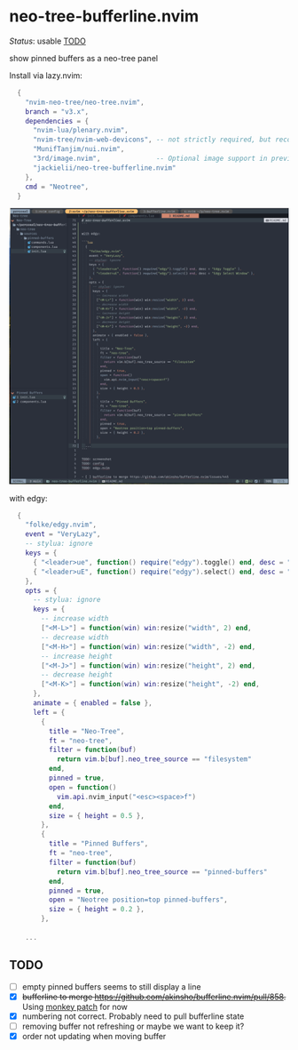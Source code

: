 # neo-tree-bufferline.nvim

_Status_: usable [TODO](#TODO)

show pinned buffers as a neo-tree panel

Install via lazy.nvim:

```lua
  {
    "nvim-neo-tree/neo-tree.nvim",
    branch = "v3.x",
    dependencies = {
      "nvim-lua/plenary.nvim",
      "nvim-tree/nvim-web-devicons", -- not strictly required, but recommended
      "MunifTanjim/nui.nvim",
      "3rd/image.nvim",              -- Optional image support in preview window: See `# Preview Mode` for more information
      "jackielii/neo-tree-bufferline.nvim"
    },
    cmd = "Neotree",
  }
```

![image](./screenshot.png "screenshot")

with edgy:

```lua
  {
    "folke/edgy.nvim",
    event = "VeryLazy",
    -- stylua: ignore
    keys = {
      { "<leader>ue", function() require("edgy").toggle() end, desc = "Edgy Toggle" },
      { "<leader>uE", function() require("edgy").select() end, desc = "Edgy Select Window" },
    },
    opts = {
      -- stylua: ignore
      keys = {
        -- increase width
        ["<M-L>"] = function(win) win:resize("width", 2) end,
        -- decrease width
        ["<M-H>"] = function(win) win:resize("width", -2) end,
        -- increase height
        ["<M-J>"] = function(win) win:resize("height", 2) end,
        -- decrease height
        ["<M-K>"] = function(win) win:resize("height", -2) end,
      },
      animate = { enabled = false },
      left = {
        {
          title = "Neo-Tree",
          ft = "neo-tree",
          filter = function(buf)
            return vim.b[buf].neo_tree_source == "filesystem"
          end,
          pinned = true,
          open = function()
            vim.api.nvim_input("<esc><space>f")
          end,
          size = { height = 0.5 },
        },
        {
          title = "Pinned Buffers",
          ft = "neo-tree",
          filter = function(buf)
            return vim.b[buf].neo_tree_source == "pinned-buffers"
          end,
          pinned = true,
          open = "Neotree position=top pinned-buffers",
          size = { height = 0.2 },
        },

	...
```

## TODO

- [ ] empty pinned buffers seems to still display a line
- [x] ~~bufferline to merge https://github.com/akinsho/bufferline.nvim/pull/858.~~ Using [monkey patch](https://github.com/jackielii/neo-tree-bufferline.nvim/blob/main/lua/neo-tree/sources/pinned-buffers/init.lua#L146-L150) for now
- [x] numbering not correct. Probably need to pull bufferline state
- [ ] removing buffer not refreshing or maybe we want to keep it?
- [x] order not updating when moving buffer
